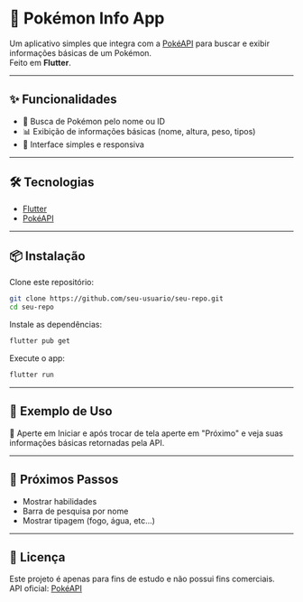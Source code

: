# 📱 Pokémon Info App

Um aplicativo simples que integra com a [PokéAPI](https://pokeapi.co/) para buscar e exibir informações básicas de um Pokémon.  
Feito em **Flutter**.

---

## ✨ Funcionalidades

- 🔎 Busca de Pokémon pelo nome ou ID  
- 📊 Exibição de informações básicas (nome, altura, peso, tipos)  
- 🎨 Interface simples e responsiva  

---

## 🛠️ Tecnologias

- [Flutter](https://flutter.dev/)  
- [PokéAPI](https://pokeapi.co/)  

---

## 📦 Instalação

Clone este repositório:

```bash
git clone https://github.com/seu-usuario/seu-repo.git
cd seu-repo
```

Instale as dependências:

```bash
flutter pub get
```

Execute o app:

```bash
flutter run
```

---

## 📸 Exemplo de Uso

🔹 Aperte em Iniciar e após trocar de tela aperte em "Próximo" e veja suas informações básicas retornadas pela API.

---

## 🔮 Próximos Passos

- Mostrar habilidades
- Barra de pesquisa por nome
- Mostrar tipagem (fogo, água, etc...)

---

## 📄 Licença

Este projeto é apenas para fins de estudo e não possui fins comerciais.  
API oficial: [PokéAPI](https://pokeapi.co/)
